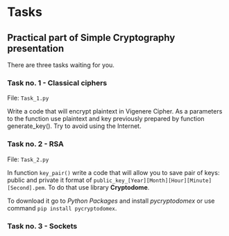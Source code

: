 # **Tasks**

## Practical part of Simple Cryptography presentation
There are three tasks waiting for you. 

### Task no. 1 - Classical ciphers
File: `Task_1.py`

Write a code that will encrypt plaintext in Vigenere Cipher. As a parameters to the function use plaintext and key previously prepared by function generate_key().  Try to avoid using the Internet.

### Task no. 2 - RSA
File: `Task_2.py`

In function `key_pair()` write a code that will allow you to save pair of keys:
public and private it format of `public_key_[Year][Month][Hour][Minute][Second].pem`.
To do that use library **Cryptodome**. 

To download it go to *Python Packages* and install *pycryptodomex* or use command `pip install pycryptodomex`.

### Task no. 3 - Sockets